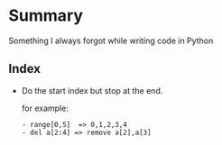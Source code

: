 # Summary
 
 Something I always forgot while writing code in Python
  
  ## Index
  
   - Do the start index but stop at the end.
    
      for example:
      ```
      - range[0,5]  => 0,1,2,3,4
      - del a[2:4] => remove a[2],a[3]
      ```
